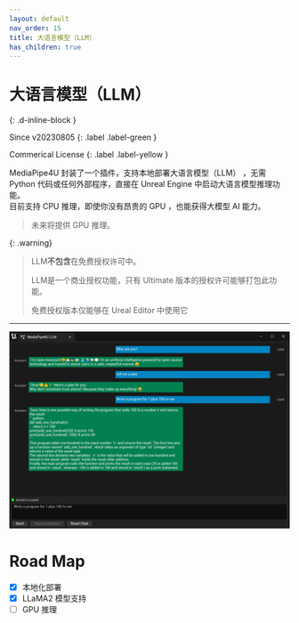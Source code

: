 ```yaml
---
layout: default
nav_order: 15
title: 大语言模型（LLM）
has_children: true
---
```


# 大语言模型（LLM）
{: .d-inline-block }

Since v20230805
{: .label .label-green }

Commerical License
{: .label .label-yellow }

MediaPipe4U 封装了一个插件，支持本地部署大语言模型（LLM） ，无需 Python 代码或任何外部程序，直接在 Unreal Engine 中启动大语言模型推理功能。   
目前支持 CPU 推理，即使你没有昂贵的 GPU ，也能获得大模型 AI 能力。
> 未来将提供 GPU 推理。

{: .warning}
> LLM**不包含**在免费授权许可中。
> 
> LLM是一个商业授权功能，只有 Ultimate 版本的授权许可能够打包此功能。   
> 
> 免费授权版本仅能够在 Ureal Editor 中使用它

---
[![LLM Tool](./images/llm_tools.jpg "LLM Tool")](./images/llm_tools.jpg)

# Road Map

- [x] 本地化部署
- [x] LLaMA2 模型支持
- [ ] GPU 推理
